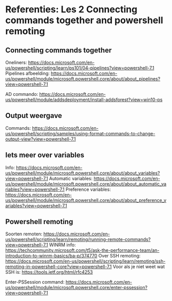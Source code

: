 # Referenties: Les 2 Connecting commands together and powershell remoting

## Connecting commands together
Oneliners: https://docs.microsoft.com/en-us/powershell/scripting/learn/ps101/04-pipelines?view=powershell-7.1
Pipelines afbeelding: https://docs.microsoft.com/en-us/powershell/module/microsoft.powershell.core/about/about_pipelines?view=powershell-7.1

AD commando: https://docs.microsoft.com/en-us/powershell/module/addsdeployment/install-addsforest?view=win10-ps

## Output weergave
Commands: https://docs.microsoft.com/en-us/powershell/scripting/samples/using-format-commands-to-change-output-view?view=powershell-7.1
## Iets meer over variables
Info: https://docs.microsoft.com/en-us/powershell/module/microsoft.powershell.core/about/about_variables?view=powershell-7.1
Automatic variables: https://docs.microsoft.com/en-us/powershell/module/microsoft.powershell.core/about/about_automatic_variables?view=powershell-7.1 
Preference variables: https://docs.microsoft.com/en-us/powershell/module/microsoft.powershell.core/about/about_preference_variables?view=powershell-7.1

## Powershell remoting
Soorten remoten: https://docs.microsoft.com/en-us/powershell/scripting/learn/remoting/running-remote-commands?view=powershell-7.1
WINRM info: https://techcommunity.microsoft.com/t5/ask-the-performance-team/an-introduction-to-winrm-basics/ba-p/374770
Over SSH remoting: https://docs.microsoft.com/en-us/powershell/scripting/learn/remoting/ssh-remoting-in-powershell-core?view=powershell-7.1
Voor als je niet weet wat SSH is: https://tools.ietf.org/html/rfc4253

Enter-PSSession command: https://docs.microsoft.com/en-us/powershell/module/microsoft.powershell.core/enter-pssession?view=powershell-7.1

